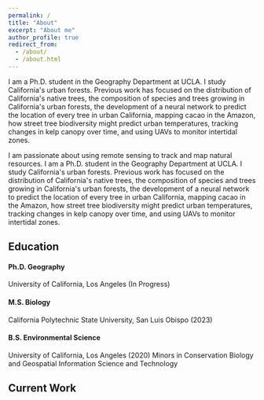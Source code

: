 ```yaml
---
permalink: /
title: "About"
excerpt: "About me"
author_profile: true
redirect_from: 
  - /about/
  - /about.html
---
```


I am a Ph.D. student in the Geography Department at UCLA. I study California's urban forests. Previous work has focused on the distribution of California's native trees, the composition of species and trees growing in California's urban forests, the development of a neural network to predict the location of every tree in urban California, mapping cacao in the Amazon, how street tree biodiversity might predict urban temperatures, tracking changes in kelp canopy over time, and using UAVs to monitor intertidal zones.

I am passionate about using remote sensing to track and map natural resources. I am a Ph.D. student in the Geography Department at UCLA. I study California's urban forests. Previous work has focused on the distribution of California's native trees, the composition of species and trees growing in California's urban forests, the development of a neural network to predict the location of every tree in urban California, mapping cacao in the Amazon, how street tree biodiversity might predict urban temperatures, tracking changes in kelp canopy over time, and using UAVs to monitor intertidal zones.

## Education

#### Ph.D. Geography
University of California, Los Angeles (In Progress)

#### M.S. Biology
California Polytechnic State University, San Luis Obispo (2023)

#### B.S. Environmental Science
University of California, Los Angeles (2020)
Minors in Conservation Biology and Geospatial Information Science and Technology

## Current Work


